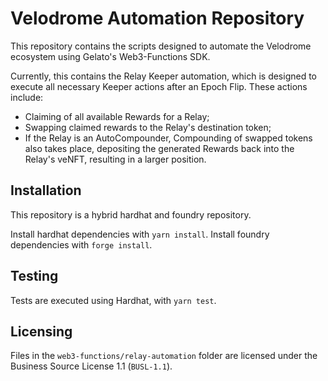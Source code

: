 # Velodrome Automation Repository

This repository contains the scripts designed to automate the Velodrome 
ecosystem using Gelato's Web3-Functions SDK.

Currently, this contains the Relay Keeper automation, which is designed
to execute all necessary Keeper actions after an Epoch Flip.
These actions include:
- Claiming of all available Rewards for a Relay;
- Swapping claimed rewards to the Relay's destination token;
- If the Relay is an AutoCompounder, Compounding of swapped tokens also
takes place, depositing the generated Rewards back into the Relay's veNFT,
resulting in a larger position.

## Installation

This repository is a hybrid hardhat and foundry repository.

Install hardhat dependencies with `yarn install`.
Install foundry dependencies with `forge install`.

## Testing

Tests are executed using Hardhat, with `yarn test`.

## Licensing

Files in the `web3-functions/relay-automation` folder are licensed under the Business Source License 1.1 (`BUSL-1.1`).
